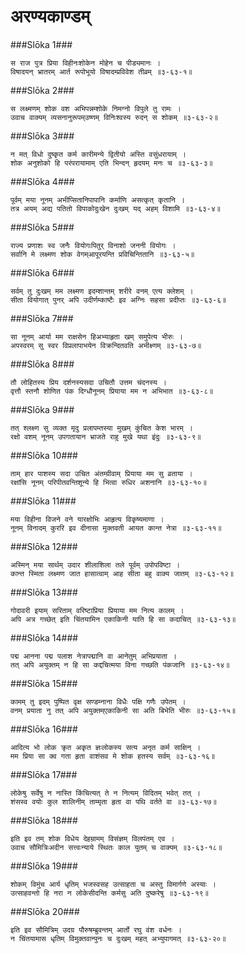 अरण्यकाण्डम्
===============================


###Slōka 1###


    स राज पुत्र प्रिया विहीनःशोकेन मोहेन च पीड्यमानः ।
    विषादयन् भ्रातरम् आर्त रूपोभूयो विषादम्प्रविवेश तीव्रम् ॥३-६३-१॥


###Slōka 2###


    स लक्ष्मणम् शोक वश अभिपन्नम्शोके निमग्नो विपुले तु रामः ।
    उवाच वाक्यम् व्यसनानुरूपम्उष्णम् विनिःश्वस्य रुदन् स शोकम् ॥३-६३-२॥


###Slōka 3###


    न मत् विधो दुष्कृत कर्म कारीमन्ये द्वितीयो अस्ति वसुंधरायाम् ।
    शोक अनुशोको हि परंपरायामाम् एति भिन्दन् हृदयम् मनः च ॥३-६३-३॥


###Slōka 4###


    पूर्वम् मया नूनम् अभीप्सितानिपापानि कर्माणि असत्कृत् कृतानि ।
    तत्र अयम् अद्य पतितो विपाकोदुःखेन दुःखम् यद् अहम् विशामि ॥३-६३-४॥


###Slōka 5###


    राज्य प्रणाशः स्व जनैः वियोगःपितुर् विनाशो जननी वियोगः ।
    सर्वानि मे लक्ष्मण शोक वेगम्आपूरयन्ति प्रविचिन्तितानि ॥३-६३-५॥


###Slōka 6###


    सर्वम् तु दुःखम् मम लक्ष्मण इदम्शान्तम् शरीरे वनम् एत्य क्लेशम् ।
    सीता वियोगात् पुनर् अपि उदीर्णम्काष्टैः इव अग्निः सहसा प्रदीप्तः ॥३-६३-६॥


###Slōka 7###


    सा नूनम् आर्या मम राक्षसेन हिअभ्याहृता खम् समुपेत्य भीरुः ।
    अपस्वरम् सु स्वर विप्रलापाभयेन विक्रन्दितवति अभीक्ष्णम् ॥३-६३-७॥


###Slōka 8###


    तौ लोहितस्य प्रिय दर्शनस्यसदा उचितौ उत्तम चंदनस्य ।
    वृत्तौ स्तनौ शोणित पंक दिग्धौनूनम् प्रियाया मम न अभिभात ॥३-६३-८॥


###Slōka 9###


    तत् श्लक्ष्ण सु व्यक्त मृदु प्रलापम्तस्या मुखम् कुंचित केश भारम् ।
    रक्षो वशम् नूनम् उपगतायान भ्राजते राहु मुखे यथा इंदुः ॥३-६३-९॥


###Slōka 10###


    ताम् हार पाशस्य सदा उचित अंतम्ग्रीवाम् प्रियाया मम सु व्रताया ।
    रक्षांसि नूनम् परिपीतवन्तिशून्ये हि भित्वा रुधिर अशनानि ॥३-६३-१०॥


###Slōka 11###


    मया विहीना विजने वने यारक्षोभिः आहृत्य विकृष्यमाणा ।
    नूनम् विनादम् कुररि इव दीनासा मुक्तवती आयत कान्त नेत्रा ॥३-६३-११॥


###Slōka 12###


    अस्मिन् मया सार्थम् उदार शीलाशिला तले पूर्वम् उपोपविष्टा ।
    कान्त स्मिता लक्ष्मण जात हासात्वाम् आह सीता बहु वाक्य जातम् ॥३-६३-१२॥


###Slōka 13###


    गोदावरी इयाम् सरिताम् वरिष्टाप्रिया प्रियाया मम नित्य कालम् ।
    अपि अत्र गच्छेत् इति चिंतयामिन एकाकिनी याति हि सा कदाचित् ॥३-६३-१३॥


###Slōka 14###


    पद्म आनना पद्म पलाश नेत्रापद्मानि वा आनेतुम् अभिप्रयाता ।
    तत् अपि अयुक्तम् न हि सा कद्दचित्मया विना गच्छति पंकजानि ॥३-६३-१४॥


###Slōka 15###


    कामम् तु इदम् पुष्पित वृक्ष सण्डम्नाना विधैः पक्षि गणैः उपेतम् ।
    वनम् प्रयाता नु तत् अपि अयुक्तम्एकाकिनी सा अति बिभेति भीरुः ॥३-६३-१५॥


###Slōka 16###


    आदित्य भो लोक क्रृत अकृत ज्ञःलोकस्य सत्य अनृत कर्म साक्षिन् ।
    मम प्रिया सा क्व गता हृता वाशंसव मे शोक हतस्य सर्वम् ॥३-६३-१६॥


###Slōka 17###


    लोकेषु सर्वेषु न नास्ति किंचित्यत् ते न नित्यम् विदितम् भवेत् तत् ।
    शंसस्व वयोः कुल शालिनीम् ताम्मृता हृता वा पथि वर्तते वा ॥३-६३-१७॥


###Slōka 18###


    इति इव तम् शोक विधेय देहम्रामम् विसंज्ञम् विलपंतम् एव ।
    उवाच सौमित्रिःअदीन सत्त्वःन्याये स्थितः काल युतम् च वाक्यम् ॥३-६३-१८॥


###Slōka 19###


    शोकम् विमुंच आर्य धृतिम् भजस्वसह उत्साहता च अस्तु विमार्गणे अस्याः ।
    उत्साहवन्तो हि नरा न लोकेसीदन्ति कर्मसु अति दुष्करेषु ॥३-६३-१९॥


###Slōka 20###


    इति इव सौमित्रिम् उदग्र पौरुषम्ब्रुवन्तम् आर्तो रघु वंश वर्धनः ।
    न चिंतयामास धृतिम् विमुक्तवान्पुनः च दुःखम् महत् अभ्युपागमत् ॥३-६३-२०॥


